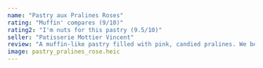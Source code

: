 ```yaml
---
name: "Pastry aux Pralines Roses"
rating: "Muffin' compares (9/10)"
rating2: "I'm nuts for this pastry (9.5/10)"
seller: "Patisserie Mottier Vincent"
review: "A muffin-like pastry filled with pink, candied pralines. We believe this was a special treat only made by our favourite baker during Easter, but we wish she made it all the time! "
image: pastry_pralines_rose.heic
---
```

